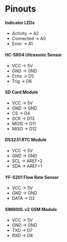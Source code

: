 # Pinouts

#### Indicator LEDs
- Activity → A2
- Connected → A0
- Error → A1

#### HC-SR04 Ultrasonic Sensor
- VCC → 5V
- GND → GND
- Echo → D5
- Trig → D6

#### SD Card Module
- VCC → 5V
- GND → GND
- CS → D4
- SCK → D13
- MOSI → D11
- MISO → D12

#### DS3231 RTC Module
- VCC → 5V
- GND → GND
- SCL → AREF+2
- SDA → AREF+1

#### YF-S201 Flow Rate Sensor
- VCC → 5V
- GND → GND
- DATA → D2

#### SIM800L v2 GSM Module
- VCC → 5V
- GND → GND
- TXD → D7
- RXD → D8